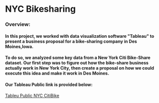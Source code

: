 # NYC Bikesharing

### Overview:


#### In this project, we worked with data visualization software "Tableau" to present a business proposal for a bike-sharing company in Des Moines,Iowa. 
#### To do so, we analyzed some key data from a New York Citi Bike-Share dataset. Our first step was to figure out how the bike-share business actually work in New York City, then create a proposal on how we could execute this idea and make it work in Des Moines.

#### Our Tableau Public link is provided below:

[Tableu Public NYC CitiBike](https://public.tableau.com/views/Final-NYCCitiBikeAnalysis/NYCCitibikeStory?:language=en-US&:display_count=n&:origin=viz_share_link)